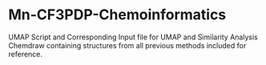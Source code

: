 # Mn-CF3PDP-Chemoinformatics
UMAP Script and Corresponding Input file for UMAP and Similarity Analysis
Chemdraw containing structures from all previous methods included for reference.
